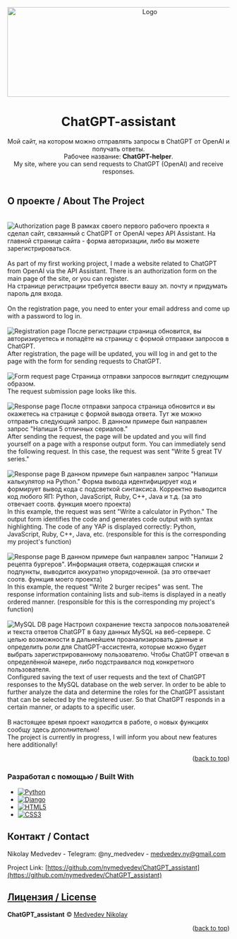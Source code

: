 <a name="readme-top"></a>
<div align="center">
  <a href="https://github.com/nymedvedev/ChatGPT_assistant.git">
    <img src="https://github.com/nymedvedev/ChatGPT_assistant/blob/main/logo.png?raw=true" alt="Logo" width="630" height="203">
  </a>
  <h1>ChatGPT-assistant</h1>
  <p>
    Мой сайт, на котором можно отправлять запросы в ChatGPT от OpenAI и получать ответы. <br />
    Рабочее название: <b>ChatGPT-helper</b>.
     <br />
    My site, where you can send requests to ChatGPT (OpenAI) and receive responses.
    <br />
    <br />
  </p>
</div>

<!-- ABOUT THE PROJECT -->
## О проекте / About The Project

<br />
<img src="https://github.com/nymedvedev/ChatGPT_assistant/blob/main/screenshots/Authorization.png?raw=true" alt="Authorization page">
В рамках своего первого рабочего проекта я сделал сайт, связанный с ChatGPT от OpenAI через API Assistant.
На главной странице сайта - форма авторизации, либо вы можете зарегистрироваться. <br />
<br />
As part of my first working project, I made a website related to ChatGPT from OpenAI via the API Assistant.
There is an authorization form on the main page of the site, or you can register.

<br />
На странице регистрации требуется ввести вашу эл. почту и придумать пароль для входа. <br />
<br />
On the registration page, you need to enter your email address and come up with a password to log in.
<br />
<br />
<img src="https://github.com/nymedvedev/ChatGPT_assistant/blob/main/screenshots/Registration.png?raw=true" alt="Registration page">
После регистрации страница обновится, вы авторизируетесь и попадёте на страницу с формой отправки запросов в ChatGPT.
<br />
After registration, the page will be updated, you will log in and get to the page with the form for sending requests to ChatGPT.
<br />
<br />
<img src="https://github.com/nymedvedev/ChatGPT_assistant/blob/main/screenshots/Form%20request.png?raw=true" alt="Form request page">
Страница отправки запросов выглядит следующим образом.
<br />
The request submission page looks like this.
<br />
<br />
<img src="https://github.com/nymedvedev/ChatGPT_assistant/blob/main/screenshots/Response%20with%20serials.png?raw=true" alt="Response page">
После отправки запроса страница обновится и вы окажетесь на странице с формой вывода ответа. Тут же можно отправить следующий запрос.
В данном примере был направлен запрос "Напиши 5 отличных сериалов."
<br />
After sending the request, the page will be updated and you will find yourself on a page with a response output form. You can immediately send the following request.
In this case, the request was sent "Write 5 great TV series."
<br />
<br />
<img src="https://github.com/nymedvedev/ChatGPT_assistant/blob/main/screenshots/Response%20with%20code.png?raw=true" alt="Response page">
В данном примере был направлен запрос "Напиши калькулятор на Python." Форма вывода идентифицирует код и формирует вывод кода с подсветкой синтаксиса.
Корректно выводится код любого ЯП: Python, JavaScript, Ruby, C++, Java и т.д. (за это отвечает соотв. функция моего проекта)
<br />
In this example, the request was sent "Write a calculator in Python." The output form identifies the code and generates code output with syntax highlighting.
The code of any YAP is displayed correctly: Python, JavaScript, Ruby, C++, Java, etc. (responsible for this is the corresponding my project's function)
<br />
<br />
<img src="https://github.com/nymedvedev/ChatGPT_assistant/blob/main/screenshots/Response%20with%20recipes.png?raw=true" alt="Response page">
В данном примере был направлен запрос "Напиши 2 рецепта бургеров". Информация ответа, содержащая списки и подпункты, выводится аккуратно упорядоченной. (за это отвечает соотв. функция моего проекта)
<br />
In this example, the request "Write 2 burger recipes" was sent. The response information containing lists and sub-items is displayed in a neatly ordered manner. (responsible for this is the corresponding my project's function)
<br />
<br />
<img src="https://github.com/nymedvedev/ChatGPT_assistant/blob/main/screenshots/MySQL%20DB.png?raw=true" alt="MySQL DB page">
Настроил сохранение текста запросов пользователей и текста ответов ChatGPT в базу данных MySQL на веб-сервере. С целью возможности в дальнейшем проанализировать данные и определить роли для ChatGPT-ассистента, которые можно будет выбрать зарегистрированному пользователю. Чтобы ChatGPT отвечал в определённой манере, либо подстраивался под конкретного пользователя.
<br />
Configured saving the text of user requests and the text of ChatGPT responses to the MySQL database on the web server. In order to be able to further analyze the data and determine the roles for the ChatGPT assistant that can be selected by the registered user. So that ChatGPT responds in a certain manner, or adapts to a specific user.
<br />
<br />
В настоящее время проект находится в работе, о новых функциях сообщу здесь дополнительно!
<br />
The project is currently in progress, I will inform you about new features here additionally!
<br />
<p align="right">(<a href="#readme-top">back to top</a>)</p>

### Разработал с помощью / Built With


* [![Python](https://img.shields.io/badge/python-3670A0?style=for-the-badge&logo=python&logoColor=ffdd54)][Python-url]
* [![Django](https://img.shields.io/badge/django-%23092E20.svg?style=for-the-badge&logo=django&logoColor=white)][Django-url]
* [![HTML5](https://img.shields.io/badge/html5-%23E34F26.svg?style=for-the-badge&logo=html5&logoColor=white)][HTML-url]
* [![CSS3](https://img.shields.io/badge/css3-%231572B6.svg?style=for-the-badge&logo=css3&logoColor=white)][CSS-url]


<!-- CONTACT -->
## Контакт / Contact

Nikolay Medvedev - Telegram: @ny_medvedev - medvedev.ny@gmail.com

Project Link: [https://github.com/nymedvedev/ChatGPT_assistant](https://github.com/nymedvedev/ChatGPT_assistant)


[Python-url]: https://www.python.org
[Django-url]: https://www.djangoproject.com/
[HTML-url]: https://html.com/html5/
[CSS-url]: https://www.w3.org/Style/CSS/Overview.en.html


## [Лицензия / License](https://github.com/nymedvedev/ChatGPT_assistant/blob/main/LICENSE.md)

<b>ChatGPT_assistant</b> © [Medvedev Nikolay](https://github.com/nymedvedev)


<p align="right">(<a href="#readme-top">back to top</a>)</p>


